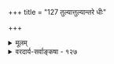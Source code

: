+++
title = "127 तुल्यात्तुल्यान्तरे धीः"

+++
<details><summary>मूलम्</summary>

तुल्यात्तुल्यान्तरे धीः स्मृतिरियमिव गौस्सेति बोधोऽनुमानं यत्तुल्यो यस्य चैतत्सम इति निजयोर्हस्तयोर्व्याप्तिसिद्धेः ।  
चिह्नोन्नीते निमित्ते पदमपि विदितं शक्तमाप्तातिदेशे व्युत्पत्तिर्लक्षणैः स्वैः क्वचिदपि न भवेदन्यथाऽतीन्द्रियेषु ॥ १२७ ॥
</details>

<details><summary>वरदार्य-सर्वाङ्कषा - १२७</summary>

/ 

परसंमतामुपमानस्यातिरिक्तप्रमाणतां निरस्यति - तुल्यादिति । उपमानस्वरूपं नैयायिका अन्यथा प्रदर्शयन्ति, अन्यथा च मीमांसकाः । गवयपदस्यार्थमजानन् कश्चिदारण्यकपुरुषं पृच्छति । स च गृहे वर्तमानं गाँव प्रदर्श्य 'एतत्सदृशः गवयः' इति वदति । कालान्तरे अरण्यं गतः, गवयं यदा पश्यति, तदा तत्सादृश्यं स्वगृहे वर्तमाने गवि स्मरति । तेन च 'अयं गवयः' इति जानातीति मीमांसकाः । नैयायिकास्तु, गवयप्राणिदर्शनेन गृहे विद्यमानगो स्मरणमात्रेण, पुरोवर्तिनि गोसदृशे प्राणिन्युपसंहारमन्तरा गवयपदार्थनिर्णयः कथं भवेत् ? अतो नेदमुपमानम् । किन्तु - आरण्यकपुरुषवाक्यं श्रुत्वा यदा कदाचिद्वनं गतः, यदा गवयप्राणिनं पश्यति, तदाऽऽरण्यकपुरुषवाक्यार्थं 'गोसदृशो गवयपदवाच्यः' इत्येवंरूपं स्मरन्, अस्य प्राणिनः गोसदृशत्वात् 'अयं गवयः' इति गवयपदसंज्ञायाः संज्ञिनं तं निश्चिनोतीत्याहुः । तयोः प्रथमं मीमांसकमतं प्रत्याहअरण्ये गवयं पश्यन् 'मदीया गौः गवयसदृशः' इति सदृशगोस्मरणमुपमानम्? उत सादृश्यप्रतीतिमात्रमुपमानम्? आद्ये तु - **तुल्यात्** = पुरोवर्तिनः गवयस्य तुल्यस्य दर्शनात् **तुल्यान्तरे** = तत्सदृशवस्त्वन्तरे गृहवर्तिनि गवि **धीः** = या बुद्धिः, सा स्मृतिरेव, नातिरिक्तं किञ्चित् । द्वितीयं प्रत्याहसा **गौः** = मदीया गौः **इयमिव** = पुरोवर्तिगवयसदृशः इति बोधस्तु अनुमानम्, नान्यत् । अनुमाने व्याप्तिमुपपादयति – यदित्यादि । **गौः** = मदीयो गौः एतद्गवयसदृशः, एतद्गवयगतसादृश्यप्रतियोगित्वात्, यश्च **यत्तुल्यः** =येन तुल्यः, स च एतत्समः, इति निजयोः हस्तयोः दृष्टान्तत्वेन व्याप्तिसिद्धेः अनुमानमेव तत् । ‘तुल्यवित्तिवेद्यत्वन्यायः' इति किल प्रसिद्धम् । एतच्चानुमानमेव ॥ 

सुभगाभिक्षुकन्यायं बुधाः प्रायो ऽनुकुर्वते । किं कारणं स्याज्जानन्तु मध्यस्थाः कुशला जनाः ॥ तेन प्रोक्तं कथं सोऽहमङ्गीकुर्यामिदं न्विति । भावयन्ति मुधा हन्त ! कारणं स्पष्टमेव हि ॥ अवर्धतैवं शब्दानां राशिः सागरसन्निभः । मज्जयन्ति जनान्, अन्ते मज्जन्ते स्वयमप्यमी ॥ 

681 

चिह्नोनीते निमित्ते पदमपि विदितं शक्तमाप्तातिदेशे 

व्युत्पत्तिर्लक्षणैः स्वैः क्वचिदपि न भवेदन्यथाऽतीन्द्रियेषु ॥127॥ 



नैयायिकं प्रत्याह – **निमित्ते** = गवयपदप्रवृत्तिनिमित्ते **चिह्नोन्नीते** = **चिह्नेः** = गोसदृशचिह्नः **उन्नीते** = ऊहिते सति **आप्तातिदेशे** = आप्तोपदेशविषये प्राणिनि **पदमपि** = गवयादिपदमपि **शक्तम्** = बोधनशक्ति विशिष्टम् विदितम् भवति । एवं शक्तिग्रहणम् सादृश्यानुयोगिनि प्रत्यक्षे सत्येव भवतीति न नियमः । **अन्यथा** = तत्प्रत्यक्ष एव शक्तिग्रहो भवतीति नियमश्चेत्, **अतीन्द्रियेषु** = श्रुत्येकसमधिगम्येषु ब्रह्मेन्द्रादिषु **स्वैः** = तत्तदसाधारणैः लक्षणैः **व्युत्पत्तिः** = शक्तिग्रहणम् कदापि **क्वचिदपि** = कस्मिश्चिदपि विषये न भवेत्, तेषां सर्वथाऽतीन्द्रियत्वात् । तथा चातीन्द्रियवस्तुव्यवहार एव लुप्येत । वस्तुतस्तु प्रत्यक्षस्थलप्रदर्शनं सुग्रहत्वायैव ॥ 

एवं बहूनामर्थानां प्रत्यक्षासंभवेऽपि नः । लौकिके वैदिके वापि व्यवहारः प्रवर्तते ॥ 

रामकृष्णादयश्शब्दाः, तथा देशान्तरार्थकाः । शब्दाः सर्वैः प्रयुज्यन्ते निरातङ्गैः स्वदृष्टवत् ॥ व्यवहाराः किल प्राय एवमेव चरन्ति हि । सादृश्यमूलं सर्वं हि ज्ञायते सर्वदा जनैः ॥ सादृश्यवैभवादेव लोको व्यवहरत्यभीः । शक्तिग्राहकमानं तत् वस्तुग्राहकवत्कृतम् ॥ सर्वं विचारं संत्यज्य प्रगाढं चिन्त्यतां बुधाः ! ज्ञायेतोपमितेः स्थानं यद्दत्तं तन्मर्हर्षिभिः ॥ 

वस्तुतस्तु – इन्द्रादिपदानां नियमेन परोक्षार्थविषयबोधजनकत्वात्, तत्रोपसंहारः कर्तुमशक्य इति भीत्यैव मीमांसकाः, अप्रसिद्धपदार्थस्य प्रसिद्धे प्रत्यभिज्ञानमेव उपमानमिति व्याचख्युः । परन्तु इन्द्रादिपदानां कथं शक्तिग्रहः? इति समस्यायाः परिहारः, अस्मत्परिचिते वस्तुन्युपसंहारेण कथं भवेत् ? लौकिकेऽपि हि विषये द्वीपान्तरादौ वर्तमानानां नदीपर्वतादीनाम् राज्ञां राजमात्राणां वा संज्ञायाः श्रवणेऽपि बोधादिकं सर्वानुभवसिद्धं सादृश्यमूलकमेवेति सर्वहृदयसाक्षिकम् । अतश्च परोक्षेऽपि विषये मानसिकः ज्ञानलक्षणामूलक उपसंहार इत्येव वक्तव्यम् ।एवञ्चोपमानाख्यं प्रमाणमेव किञ्चिन्न स्याच्चेत्, प्रायस्सर्वैः मूकैरेव भवितव्यं भवेत् । लोके हि प्रत्यक्षप्रमाणस्य विषयोऽत्यन्तमल्प एवेति सर्वेऽपि जानन्ति । तदपेक्षयानुमानस्य व्याप्तिरधिका । एतदपेक्षयापि शब्दस्य व्याप्तिरधिका । स चाप्यत्यन्तातीन्द्रियपारलौकिकादिविषये उपमानाधीनस्वरूपः । बाला अपि इतिहासपुराणादिश्रवणकुतूहलिताः रामकृष्णादिशब्दानामर्थमनायासेन सहजत एव जानन्तस्संतुष्यन्ति । अन्नस्य तृप्तिसाधनत्वमनुमानाधीनमपि, प्रत्यक्षं मन्यन्तेऽभ्यासातिशयात् । तद्वदुपमानमपि वस्तुग्राहकमिव संवृत्तम् । अत एव महर्षिः वस्तुग्राहकप्रमाणमध्ये उपमानमप्यगणयदित्यहो कियान् सूक्ष्मदर्शी सः। अन्यथा हि वेद एव निरर्थकः स्यात् । तर्ह्राचार्याः कुत एतन्नागणयन्निति चेत्, शक्तिग्राहकप्रमाणत्वमात्राकारेण तथाऽकुर्वन् । उक्तं चासकृत् - शास्त्राणां मर्यादोल्लङ्घनं बौद्धैरुपक्रान्तमनन्तरं निर्विशेषाद्वैत्यादिभिरनुसृतमाचार्याणामपि दुस्त्यजमभूत्कालप्रभावादिति । अन्ततः शिष्यबुद्धिपरीक्षणार्थं वेत्यवगन्तव्यम् ॥ 

तादात्विकी स्थितिर्हेतुः सर्वत्राप्यवलोक्यताम्। आचार्या अपि किं कुर्युः शिष्यवात्सल्यमूर्तयः ॥ १२७ ॥
</details>
